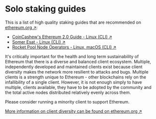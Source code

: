 # Solo staking guides

This is a list of high quality staking guides that are recommended on [ethereum.org ↗](https://ethereum.org/en/staking/solo/#staking-guides):

* [CoinCashew's Ethereum 2.0 Guide - Linux (CLI) ↗](https://www.coincashew.com/coins/overview-eth/guide-or-how-to-setup-a-validator-on-eth2-mainnet)
* [Somer Esat - Linux (CLI) ↗](https://github.com/SomerEsat/ethereum-staking-guides)
* [Rocket Pool Node Operators - Linux, macOS (CLI) ↗](https://rocketpool.net/node-operators)

It's critically important for the health and long term sustainability of Ethereum that there is a diverse and balanced client ecosystem. Multiple, independently developed and maintained clients exist because client diversity makes the network more resilient to attacks and bugs. Multiple clients is a strength unique to Ethereum - other blockchains rely on the infallibility of a single client. However, it is not enough simply to have multiple, clients available, they have to be adopted by the community and the total active nodes distributed relatively evenly across them.

Please consider running a minority client to support Ethereum.

[More information on client diversity can be found on ethereum.org ↗](https://ethereum.org/en/developers/docs/nodes-and-clients/client-diversity/)
